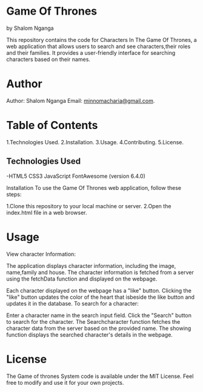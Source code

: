 # Game Of Thrones 
by Shalom Nganga

This repository contains the code for Characters In The Game Of Thrones, a web application that allows users to search and see characters,their roles and their families. It provides a user-friendly interface for searching characters based on their names.

# Author
Author: Shalom Nganga Email: minnomacharia@gmail.com.

# Table of Contents
1.Technologies Used. 2.Installation. 3.Usage. 4.Contributing. 5.License.

## Technologies Used
-HTML5 CSS3 JavaScript FontAwesome (version 6.4.0)

Installation
To use the Game Of Thrones web application, follow these steps:

1.Clone this repository to your local machine or server. 2.Open the index.html file in a web browser.

# Usage
View character Information:

The application displays character information, including the image, name,family and house. The character information is fetched from a server using the fetchData function and displayed on the webpage. 

Each character displayed on the webpage has a "like" button. Clicking the "like" button updates the color of the heart that isbeside the like button and updates it in the database.
To search for a character:

Enter a character name in the search input field. Click the "Search" button to search for the character. The Searchcharacter function fetches the character data from the server based on the provided name. The showing function displays the searched character's details in the webpage.

# License
The Game of thrones System code is available under the MIT License. Feel free to modify and use it for your own projects.